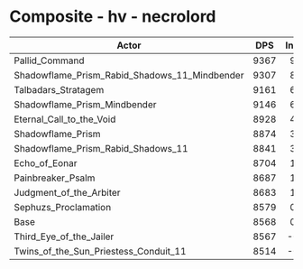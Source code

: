 # Composite - hv - necrolord
| Actor | DPS | Increase |
|---|:---:|:---:|
|Pallid_Command|9367|9.33%|
|Shadowflame_Prism_Rabid_Shadows_11_Mindbender|9307|8.64%|
|Talbadars_Stratagem|9161|6.93%|
|Shadowflame_Prism_Mindbender|9146|6.75%|
|Eternal_Call_to_the_Void|8928|4.20%|
|Shadowflame_Prism|8874|3.58%|
|Shadowflame_Prism_Rabid_Shadows_11|8841|3.19%|
|Echo_of_Eonar|8704|1.59%|
|Painbreaker_Psalm|8687|1.40%|
|Judgment_of_the_Arbiter|8683|1.34%|
|Sephuzs_Proclamation|8579|0.14%|
|Base|8568|0.00%|
|Third_Eye_of_the_Jailer|8567|-0.01%|
|Twins_of_the_Sun_Priestess_Conduit_11|8514|-0.62%|
